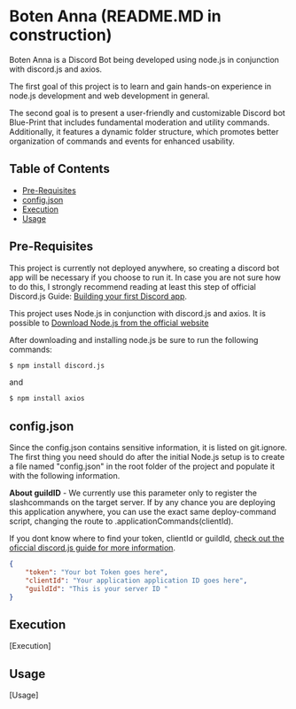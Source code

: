 # Boten Anna (README.MD in construction)

Boten Anna is a Discord Bot being developed using node.js in conjunction with discord.js and axios.

The first goal of this project is to learn and gain hands-on experience in node.js development and web development in general.

The second goal is to present a user-friendly and customizable Discord bot Blue-Print that includes fundamental moderation and utility commands. Additionally, it features a dynamic folder structure, which promotes better organization of commands and events for enhanced usability.

## Table of Contents
- [Pre-Requisites](#Pre-Requisites)
- [config.json](#config.json)
- [Execution](#Execution)
- [Usage](#Commands)

## Pre-Requisites

This project is currently not deployed anywhere, so creating a discord bot app will be necessary if you choose to run it. In case you are not sure how to do this, I strongly recommend reading at least this step of official Discord.js Guide: [Building your first Discord app](https://discordjs.guide/preparations/setting-up-a-bot-application.html#creating-your-bot).

This project uses Node.js in conjunction with discord.js and axios. It is possible to [Download Node.js from the official website](https://nodejs.org/en/download)

After downloading and installing node.js be sure to run the following commands:

```bash
$ npm install discord.js
```
and

```bash
$ npm install axios
```

## config.json

Since the config.json contains sensitive information, it is listed on git.ignore. The first thing you need should do after the initial Node.js setup is to create a file named "config.json" in the root folder of the project and populate it with the following information.

**About guildID** - We currently use this parameter only to register the slashcommands on the target server. If by any chance you are deploying this application anywhere, you can use the exact same deploy-command script, changing the route to .applicationCommands(clientId).

If you dont know where to find your token, clientId or guildId, [check out the oficcial discord.js guide for more information](https://discordjs.guide/). 

```json
{
	"token": "Your bot Token goes here",
	"clientId": "Your application application ID goes here",
	"guildId": "This is your server ID "
}
```

## Execution

[Execution]

## Usage

[Usage]

